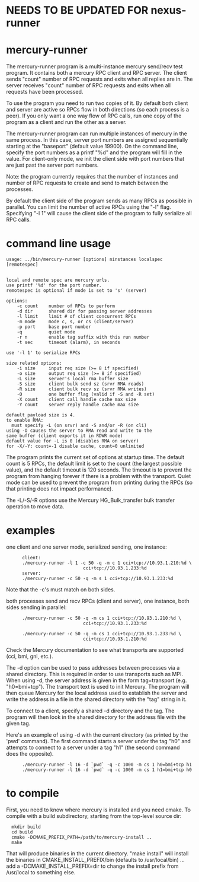 # NEEDS TO BE UPDATED FOR nexus-runner

# mercury-runner

The mercury-runner program is a multi-instance mercury send/recv
test program.  It contains both a mercury RPC client and RPC server.
The client sends "count" number of RPC requests and exits when
all replies are in.  The server receives "count" number of RPC
  requests and exits when all requests have been processed.

To use the program you need to run two copies of it.  By
default both client and server are active so RPCs flow
in both directions (so each process is a peer).   If you only
want a one way flow of RPC calls, run one copy of the program
as a client and run the other as a server.

The mercury-runner program can run multiple instances of mercury
in the same process.   In this case, server port numbers are assigned
sequentially starting at the "baseport" (default value 19900).
On the command line, specify the port numbers as a printf "%d"
and the program will fill in the value.  For client-only mode,
we init the client side with port numbers that are just past
the server port numbers.

Note: the program currently requires that the number of instances
and number of RPC requests to create and send to match between the
processes.

By default the client side of the program sends as many RPCs as
possible in parallel.  You can limit the number of active RPCs
using the "-l" flag.  Specifying "-l 1" will cause the client side
of the program to fully serialize all RPC calls.

# command line usage

```
usage: ../bin/mercury-runner [options] ninstances localspec [remotespec]


local and remote spec are mercury urls.
use printf '%d' for the port number.
remotespec is optional if mode is set to 's' (server)

options:
	-c count    number of RPCs to perform
	-d dir      shared dir for passing server addresses
	-l limit    limit # of client concurrent RPCs
	-m mode     mode c, s, or cs (client/server)
	-p port     base port number
	-q          quiet mode
	-r n        enable tag suffix with this run number
	-t sec      timeout (alarm), in seconds

use '-l 1' to serialize RPCs

size related options:
	-i size     input req size (>= 8 if specified)
	-o size     output req size (>= 8 if specified)
	-L size     server's local rma buffer size
	-S size     client bulk send sz (srvr RMA reads)
	-R size     client bulk recv sz (srvr RMA writes)
	-O          one buffer flag (valid if -S and -R set)
	-X count    client call handle cache max size
	-Y count    server reply handle cache max size

default payload size is 4.
to enable RMA:
  must specify -L (on srvr) and -S and/or -R (on cli)
using -O causes the server to RMA read and write to the
same buffer (client exports it in RDWR mode)
default value for -L is 0 (disables RMA on server)
for -X/-Y: count=-1 disable cache, count=0 unlimited
```

The program prints the current set of options at startup time.
The default count is 5 RPCs, the default limit is set to the count
(the largest possible value), and the default timeout is 120 seconds.
The timeout is to prevent the program from hanging forever if
there is a problem with the transport.   Quiet mode can be used
to prevent the program from printing during the RPCs (so that printing
does not impact performance).

The -L/-S/-R options use the Mercury HG_Bulk_transfer bulk transfer
operation to move data.

# examples

 one client and one server mode, serialized sending, one instance:

```
      client:
      ./mercury-runner -l 1 -c 50 -q -m c 1 cci+tcp://10.93.1.210:%d \
                             cci+tcp://10.93.1.233:%d
      server:
      ./mercury-runner -c 50 -q -m s 1 cci+tcp://10.93.1.233:%d
```
Note that the -c's must match on both sides.

both processes send and recv RPCs (client and server), one
instance, both sides sending in parallel:

```
      ./mercury-runner -c 50 -q -m cs 1 cci+tcp://10.93.1.210:%d \
                             cci+tcp://10.93.1.233:%d

      ./mercury-runner -c 50 -q -m cs 1 cci+tcp://10.93.1.233:%d \
                             cci+tcp://10.93.1.210:%d
```

Check the Mercury documentation to see what transports are supported
(cci, bmi, gni, etc.).

The -d option can be used to pass addresses between processes via
a shared directory.  This is required in order to use transports
such as MPI.   When using -d, the server address is given in the
form tag=transport (e.g. "h0=bmi+tcp").  The transport text is
used to init Mercury.  The program will then queue Mercury for
the local address used to establish the server and write the address
in a file in the shared directory with the "tag" string in it.

To connect to a client, specify a shared -d directory and the tag.
The program will then look in the shared directory for the address
file with the given tag.

Here's an example of using -d with the current directory (as printed
by the 'pwd' command).  The first command starts a server under the
tag "h0" and attempts to connect to a server under a tag "h1" (the
second command does the opposite).
```
      ./mercury-runner -l 16 -d `pwd` -q -c 1000 -m cs 1 h0=bmi+tcp h1
      ./mercury-runner -l 16 -d `pwd` -q -c 1000 -m cs 1 h1=bmi+tcp h0
```

# to compile

First, you need to know where mercury is installed and you need cmake.
To compile with a build subdirectory, starting from the top-level
source dir:

```
  mkdir build
  cd build
  cmake -DCMAKE_PREFIX_PATH=/path/to/mercury-install ..
  make
```

That will produce binaries in the current directory.  "make install"
will install the binaries in CMAKE_INSTALL_PREFIX/bin (defaults to
/usr/local/bin) ... add a -DCMAKE_INSTALL_PREFIX=dir to change the
install prefix from /usr/local to something else.
